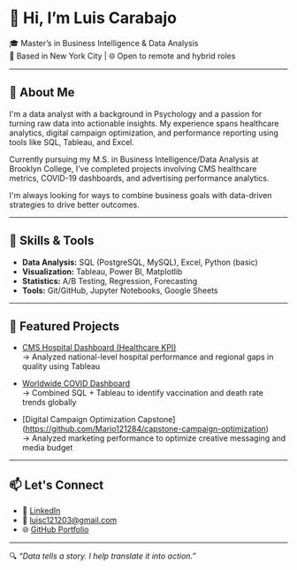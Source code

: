 # 👋 Hi, I’m Luis Carabajo

🎓 Master’s in Business Intelligence & Data Analysis  
📍 Based in New York City | 🌐 Open to remote and hybrid roles

---

## 💼 About Me

I'm a data analyst with a background in Psychology and a passion for turning raw data into actionable insights. My experience spans healthcare analytics, digital campaign optimization, and performance reporting using tools like SQL, Tableau, and Excel.

Currently pursuing my M.S. in Business Intelligence/Data Analysis at Brooklyn College, I’ve completed projects involving CMS healthcare metrics, COVID-19 dashboards, and advertising performance analytics.

I'm always looking for ways to combine business goals with data-driven strategies to drive better outcomes.

---

## 🔧 Skills & Tools

- **Data Analysis:** SQL (PostgreSQL, MySQL), Excel, Python (basic)
- **Visualization:** Tableau, Power BI, Matplotlib
- **Statistics:** A/B Testing, Regression, Forecasting
- **Tools:** Git/GitHub, Jupyter Notebooks, Google Sheets

---

## 📂 Featured Projects

- [CMS Hospital Dashboard (Healthcare KPI)](https://github.com/Mario121284/cms-healthcare-dashboard)  
  → Analyzed national-level hospital performance and regional gaps in quality using Tableau

- [Worldwide COVID Dashboard]((https://github.com/Mario121284/Covid_Findings))  
  → Combined SQL + Tableau to identify vaccination and death rate trends globally

- [Digital Campaign Optimization Capstone] (https://github.com/Mario121284/capstone-campaign-optimization)  
  → Analyzed marketing performance to optimize creative messaging and media budget

---

## 📫 Let's Connect

- 💼 [LinkedIn](https://www.linkedin.com/in/luis-carabajo-a5449b250/)
- 📧 luisc121203@gmail.com
- 🌐 [GitHub Portfolio](https://github.com/Mario121284)

---

🔍 *“Data tells a story. I help translate it into action.”*
